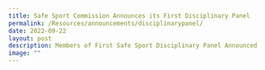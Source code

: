 ```yaml
---
title: Safe Sport Commission Announces its First Disciplinary Panel
permalink: /Resources/announcements/disciplinarypanel/
date: 2022-09-22
layout: post
description: Members of First Safe Sport Disciplinary Panel Announced
image: ""
---
```

